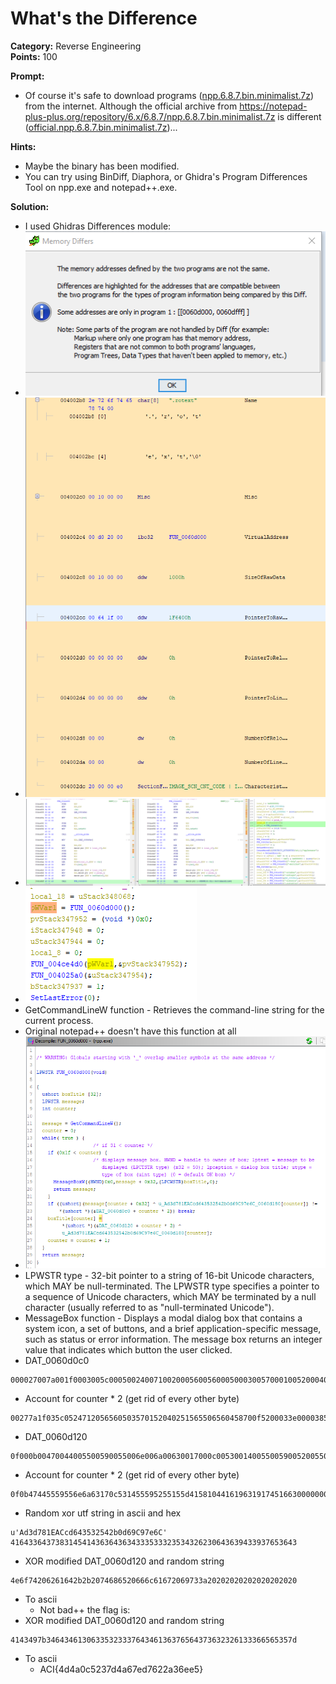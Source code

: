 # What's the Difference #

**Category:**	Reverse Engineering  
**Points:**	100

**Prompt:** 
* Of course it's safe to download programs ([npp.6.8.7.bin.minimalist.7z](./npp.6.8.7.bin.minimalist.7z)) from the internet. Although the official archive from https://notepad-plus-plus.org/repository/6.x/6.8.7/npp.6.8.7.bin.minimalist.7z is different ([official.npp.6.8.7.bin.minimalist.7z](./official.npp.6.8.7.bin.minimalist.7z))...

**Hints:** 
* Maybe the binary has been modified.
* You can try using BinDiff, Diaphora, or Ghidra's Program Differences Tool on npp.exe and notepad++.exe.

**Solution:**
* I used Ghidras Differences module:
* ![solution1](./WhatsTheDifference1.png)
* ![solution1](./WhatsTheDifference2.png)
* ![solution1](./WhatsTheDifference3.png)
* ![solution1](./WhatsTheDifference4.png)
* GetCommandLineW function - Retrieves the command-line string for the current process.
* Original notepad++ doesn't have this function at all
* ![solution5](./WhatsTheDifference5.png)
* LPWSTR type - 32-bit pointer to a string of 16-bit Unicode characters, which MAY be null-terminated. The LPWSTR type specifies a pointer to a sequence of Unicode characters, which MAY be terminated by a null character (usually referred to as "null-terminated Unicode").
*  MessageBox function - Displays a modal dialog box that contains a system icon, a set of buttons, and a brief application-specific message, such as status or error information. The message box returns an integer value that indicates which button the user clicked.
* DAT_0060d0c0
```
000027007a001f0003005c000500240071002000560056000500030057000100520004000200510056005500060056000400580070000f005200000003003e000000000038635000000000000000000000000000000000000000000000000000
```
* Account for counter * 2 (get rid of every other byte)
```
00277a1f035c0524712056560503570152040251565506560458700f5200033e00003850000000000000000000000000
```
* DAT_0060d120
```
0f000b00470044005500590055006e006a00630017000c0053001400550059005200550015005d004100580010004400160019006300190017004500160063000000000000000000000000000000000000000000000000000000000000000000
```
* Account for counter * 2 (get rid of every other byte)
```
0f0b47445559556e6a63170c531455595255155d41581044161963191745166300000000000000000000000000000000
```
* Random xor utf string in ascii and hex
```
u'Ad3d781EACcd643532542b0d69C97e6C'
4164336437383145414363643634333533323534326230643639433937653643
```
* XOR modified DAT_0060d120 and random string
```
4e6f74206261642b2b2074686520666c61672069733a20202020202020202020
```
* To ascii
    * Not bad++ the flag is:
* XOR modified DAT_0060d120 and random string
```
4143497b3464346130633532333764346136376564373632326133366565357d
```
* To ascii
    * ACI{4d4a0c5237d4a67ed7622a36ee5}

